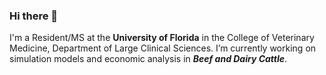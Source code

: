### Hi there 👋

I'm a Resident/MS at the **University of Florida** in the College of Veterinary Medicine, Department of Large Clinical Sciences. I’m currently working on simulation models and economic analysis in ***Beef and Dairy Cattle***.
<!--
**ojedarojas/ojedarojas** is a ✨ _special_ ✨ repository because its `README.md` (this file) appears on your GitHub profile.

Here are some ideas to get you started:

- 🔭 I’m currently working on ...
- 🌱 I’m currently learning ...
- 👯 I’m looking to collaborate on ...
- 🤔 I’m looking for help with ...
- 💬 Ask me about ...
- 📫 How to reach me: ...
- 😄 Pronouns: ...
- ⚡ Fun fact: ...
-->
